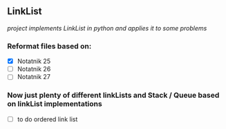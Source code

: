 ## LinkList
_project implements LinkList in python and applies it to some problems_

### Reformat files based on:
- [x] Notatnik 25
- [ ] Notatnik 26
- [ ] Notatnik 27
### Now just plenty of different linkLists and Stack / Queue based on linkList implementations
- [ ] to do ordered link list